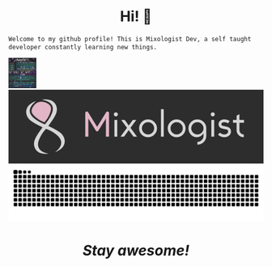 <h1 align="center"> Hi! 👋</h1>
<p align="center">
  
    Welcome to my github profile! This is Mixologist Dev, a self taught developer constantly learning new things.
<img src="https://github.com/Mixologist6105/Mixologist6105/blob/main/srcs/MIXO'S%20shop.png" width="55px" height="60">
<img src="https://github.com/Mixologist6105/Mixologist6105/blob/main/srcs/Mixologist_prim.gif">
<img src="https://raw.githubusercontent.com/Mixologist6105/Mixologist6105/b4015f0f2c5a41d7224d14dba2649f815ce4ef36/srcs/grid-snake.svg">
</p>

<h1 align="center"><i>Stay awesome!</i></h1>
